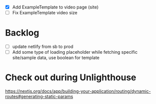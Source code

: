 - [x] Add ExampleTemplate to video page (site)
- [ ] Fix ExampleTemplate video size

# Backlog
- [ ] update netlify from sb to prod
- [ ] Add some type of loading placeholder while fetching specific site/sample data, use boolean for template

# Check out during Unlighthouse
https://nextjs.org/docs/app/building-your-application/routing/dynamic-routes#generating-static-params
